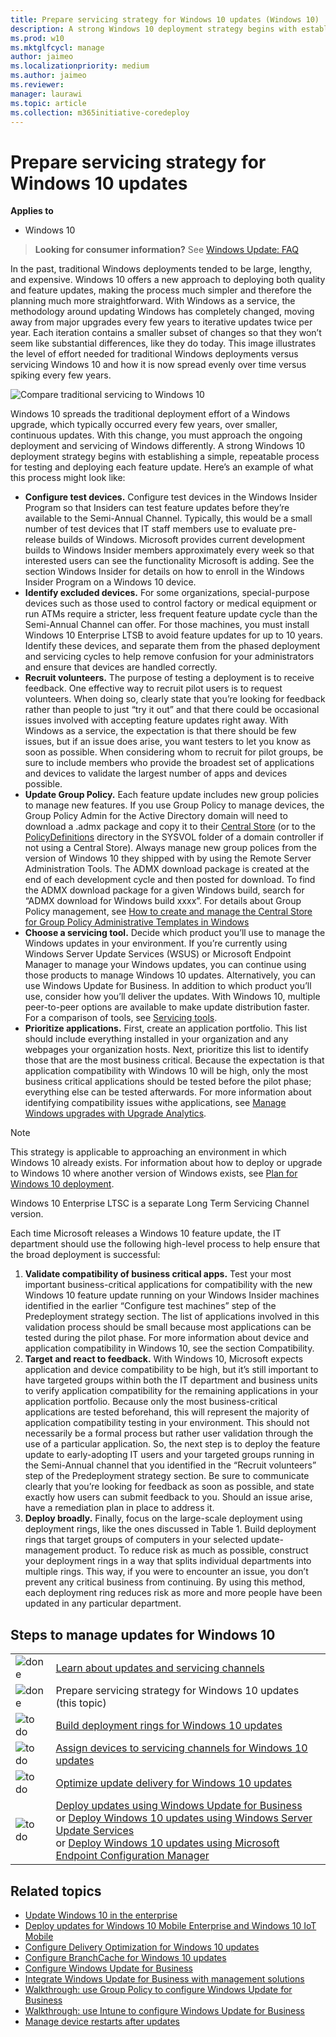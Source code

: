 ```yaml
---
title: Prepare servicing strategy for Windows 10 updates (Windows 10)
description: A strong Windows 10 deployment strategy begins with establishing a simple, repeatable process for testing and deploying each feature update. 
ms.prod: w10
ms.mktglfcycl: manage
author: jaimeo
ms.localizationpriority: medium
ms.author: jaimeo
ms.reviewer: 
manager: laurawi
ms.topic: article
ms.collection: m365initiative-coredeploy
---
```


# Prepare servicing strategy for Windows 10 updates


**Applies to**

- Windows 10


> **Looking for consumer information?** See [Windows Update: FAQ](https://support.microsoft.com/help/12373/windows-update-faq) 

In the past, traditional Windows deployments tended to be large, lengthy, and expensive. Windows 10 offers a new approach to deploying both quality and feature updates, making the process much simpler and therefore the planning much more straightforward. With Windows as a service, the methodology around updating Windows has completely changed, moving away from major upgrades every few years to iterative updates twice per year. Each iteration contains a smaller subset of changes so that they won’t seem like substantial differences, like they do today. This image illustrates the level of effort needed for traditional Windows deployments versus servicing Windows 10 and how it is now spread evenly over time versus spiking every few years.


![Compare traditional servicing to Windows 10](images/waas-strategy-fig1a.png)

Windows 10 spreads the traditional deployment effort of a Windows upgrade, which typically occurred every few years, over smaller, continuous updates. With this change, you must approach the ongoing deployment and servicing of Windows differently. A strong Windows 10 deployment strategy begins with establishing a simple, repeatable process for testing and deploying each feature update. Here’s an example of what this process might look like:

- **Configure test devices.** Configure test devices in the Windows Insider Program so that Insiders can test feature updates before they’re available to the Semi-Annual Channel. Typically, this would be a small number of test devices that IT staff members use to evaluate pre-release builds of Windows. Microsoft provides current development builds to Windows Insider members approximately every week so that interested users can see the functionality Microsoft is adding. See the section Windows Insider for details on how to enroll in the Windows Insider Program on a Windows 10 device.
- **Identify excluded devices.** For some organizations, special-purpose devices such as those used to control factory or medical equipment or run ATMs require a stricter, less frequent feature update cycle than the Semi-Annual Channel can offer. For those machines, you must install Windows 10 Enterprise LTSB to avoid feature updates for up to 10 years. Identify these devices, and separate them from the phased deployment and servicing cycles to help remove confusion for your administrators and ensure that devices are handled correctly. 
- **Recruit volunteers.** The purpose of testing a deployment is to receive feedback. One effective way to recruit pilot users is to request volunteers. When doing so, clearly state that you’re looking for feedback rather than people to just “try it out” and that there could be occasional issues involved with accepting feature updates right away. With Windows as a service, the expectation is that there should be few issues, but if an issue does arise, you want testers to let you know as soon as possible. When considering whom to recruit for pilot groups, be sure to include members who provide the broadest set of applications and devices to validate the largest number of apps and devices possible.
- **Update Group Policy.** Each feature update includes new group policies to manage new features. If you use Group Policy to manage devices, the Group Policy Admin for the Active Directory domain will need to download a .admx package and copy it to their [Central Store](https://support.microsoft.com/help/929841/how-to-create-the-central-store-for-group-policy-administrative-templa) (or to the [PolicyDefinitions](https://msdn.microsoft.com/library/bb530196.aspx) directory in the SYSVOL folder of a domain controller if not using a Central Store). Always manage new group polices from the version of Windows 10 they shipped with by using the Remote Server Administration Tools. The ADMX download package is created at the end of each development cycle and then posted for download. To find the ADMX download package for a given Windows build, search for “ADMX download for Windows build xxxx”. For details about Group Policy management, see [How to create and manage the Central Store for Group Policy Administrative Templates in Windows](https://support.microsoft.com/help/3087759/how-to-create-and-manage-the-central-store-for-group-policy-administra)
- **Choose a servicing tool.** Decide which product you’ll use to manage the Windows updates in your environment. If you’re currently using Windows Server Update Services (WSUS) or Microsoft Endpoint Manager to manage your Windows updates, you can continue using those products to manage Windows 10 updates. Alternatively, you can use Windows Update for Business. In addition to which product you’ll use, consider how you’ll deliver the updates. With Windows 10, multiple peer-to-peer options are available to make update distribution faster. For a comparison of tools, see [Servicing tools](waas-overview.md#servicing-tools).
- **Prioritize applications.** First, create an application portfolio. This list should include everything installed in your organization and any webpages your organization hosts. Next, prioritize this list to identify those that are the most business critical. Because the expectation is that application compatibility with Windows 10 will be high, only the most business critical applications should be tested before the pilot phase; everything else can be tested afterwards. For more information about identifying compatibility issues withe applications, see [Manage Windows upgrades with Upgrade Analytics](../upgrade/manage-windows-upgrades-with-upgrade-readiness.md). 

> [!NOTE]
> This strategy is applicable to approaching an environment in which Windows 10 already exists. For information about how to deploy or upgrade to Windows 10 where another version of Windows exists, see [Plan for Windows 10 deployment](../planning/index.md).
>
> Windows 10 Enterprise LTSC is a separate Long Term Servicing Channel version.

Each time Microsoft releases a Windows 10 feature update, the IT department should use the following high-level process to help ensure that the broad deployment is successful:

1.	**Validate compatibility of business critical apps.** Test your most important business-critical applications for compatibility with the new Windows 10 feature update running on your Windows Insider machines identified in the earlier “Configure test machines” step of the Predeployment strategy section. The list of applications involved in this validation process should be small because most applications can be tested during the pilot phase. For more information about device and application compatibility in Windows 10, see the section Compatibility.
2.	**Target and react to feedback.** With Windows 10, Microsoft expects application and device compatibility to be high, but it’s still important to have targeted groups within both the IT department and business units to verify application compatibility for the remaining applications in your application portfolio. Because only the most business-critical applications are tested beforehand, this will represent the majority of application compatibility testing in your environment. This should not necessarily be a formal process but rather user validation through the use of a particular application. So, the next step is to deploy the feature update to early-adopting IT users and your targeted groups running in the Semi-Annual channel that you identified in the “Recruit volunteers” step of the Predeployment strategy section. Be sure to communicate clearly that you’re looking for feedback as soon as possible, and state exactly how users can submit feedback to you. Should an issue arise, have a remediation plan in place to address it. 
3.	**Deploy broadly.** Finally, focus on the large-scale deployment using deployment rings, like the ones discussed in Table 1. Build deployment rings that target groups of computers in your selected update-management product. To reduce risk as much as possible, construct your deployment rings in a way that splits individual departments into multiple rings. This way, if you were to encounter an issue, you don’t prevent any critical business from continuing. By using this method, each deployment ring reduces risk as more and more people have been updated in any particular department. 


## Steps to manage updates for Windows 10

| | |
| --- | --- |
| ![done](images/checklistdone.png) | [Learn about updates and servicing channels](waas-overview.md) |
| ![done](images/checklistdone.png) | Prepare servicing strategy for Windows 10 updates (this topic) |
| ![to do](images/checklistbox.gif) | [Build deployment rings for Windows 10 updates](waas-deployment-rings-windows-10-updates.md) |
| ![to do](images/checklistbox.gif) | [Assign devices to servicing channels for Windows 10 updates](waas-servicing-channels-windows-10-updates.md) |
| ![to do](images/checklistbox.gif) | [Optimize update delivery for Windows 10 updates](waas-optimize-windows-10-updates.md) |
| ![to do](images/checklistbox.gif) | [Deploy updates using Windows Update for Business](waas-manage-updates-wufb.md)</br>or [Deploy Windows 10 updates using Windows Server Update Services](waas-manage-updates-wsus.md)</br>or [Deploy Windows 10 updates using Microsoft Endpoint Configuration Manager](waas-manage-updates-configuration-manager.md) |


## Related topics

- [Update Windows 10 in the enterprise](index.md)
- [Deploy updates for Windows 10 Mobile Enterprise and Windows 10 IoT Mobile](waas-mobile-updates.md) 
- [Configure Delivery Optimization for Windows 10 updates](waas-delivery-optimization.md)
- [Configure BranchCache for Windows 10 updates](waas-branchcache.md)
- [Configure Windows Update for Business](waas-configure-wufb.md)
- [Integrate Windows Update for Business with management solutions](waas-integrate-wufb.md)
- [Walkthrough: use Group Policy to configure Windows Update for Business](waas-wufb-group-policy.md)
- [Walkthrough: use Intune to configure Windows Update for Business](https://docs.microsoft.com/intune/windows-update-for-business-configure)
- [Manage device restarts after updates](waas-restart.md)
